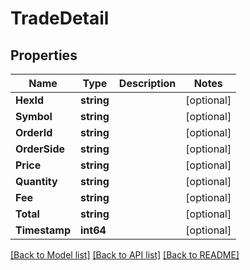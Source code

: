 # TradeDetail

## Properties
Name | Type | Description | Notes
------------ | ------------- | ------------- | -------------
**HexId** | **string** |  | [optional] 
**Symbol** | **string** |  | [optional] 
**OrderId** | **string** |  | [optional] 
**OrderSide** | **string** |  | [optional] 
**Price** | **string** |  | [optional] 
**Quantity** | **string** |  | [optional] 
**Fee** | **string** |  | [optional] 
**Total** | **string** |  | [optional] 
**Timestamp** | **int64** |  | [optional] 

[[Back to Model list]](../README.md#documentation-for-models) [[Back to API list]](../README.md#documentation-for-api-endpoints) [[Back to README]](../README.md)


